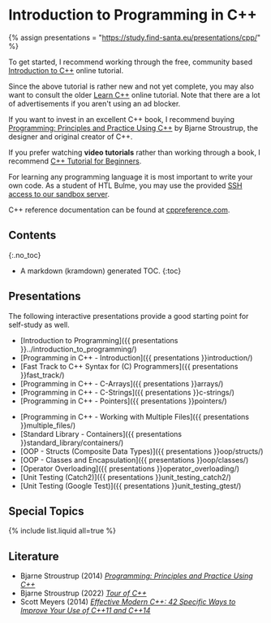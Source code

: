 # Introduction to Programming in C++

{% assign presentations = "https://study.find-santa.eu/presentations/cpp/" %}

To get started, I recommend working through the free, community based
[Introduction to C++](https://cpp-lang.net/learn/course/) online tutorial.

Since the above tutorial is rather new and not yet complete, you may also
want to consult the older
[Learn C++](https://www.learncpp.com/) online tutorial. Note that there
are a lot of advertisements if you aren't using an ad blocker.

If you want to invest in an excellent C++ book, I recommend buying
[Programming: Principles and Practice Using C++](https://amzn.to/40EaSX2)
by Bjarne Stroustrup, the designer and original creator of C++.

If you prefer watching **video tutorials** rather than working through a book,
I recommend
[C++ Tutorial for Beginners](https://www.youtube.com/watch?v=vLnPwxZdW4Y).

For learning any programming language it is most important to write your own
code. As a student of HTL Bulme, you may use the provided
[SSH access to our sandbox server](/linux/ssh.html).

C++ reference documentation can be found at
[cppreference.com](https://en.cppreference.com/w/).

## Contents
{:.no_toc}
* A markdown (kramdown) generated TOC.
{:toc}

## Presentations
The following interactive presentations provide a good starting point for
self-study as well.

* [Introduction to Programming]({{ presentations }}../introduction_to_programming/)
* [Programming in C++ - Introduction]({{ presentations }}introduction/)
* [Fast Track to C++ Syntax for (C) Programmers]({{ presentations }}fast_track/)
* [Programming in C++ - C-Arrays]({{ presentations }}arrays/)
* [Programming in C++ - C-Strings]({{ presentations }}c-strings/)
* [Programming in C++ - Pointers]({{ presentations }}pointers/)
<!-- insert dyn. mem. mgmt. presentation here -->
* [Programming in C++ - Working with Multiple Files]({{ presentations }}multiple_files/)
* [Standard Library - Containers]({{ presentations }}standard_library/containers/)
* [OOP - Structs (Composite Data Types)]({{ presentations }}oop/structs/)
* [OOP - Classes and Encapsulation]({{ presentations }}oop/classes/)
* [Operator Overloading]({{ presentations }}operator_overloading/)
* [Unit Testing (Catch2)]({{ presentations }}unit_testing_catch2/)
* [Unit Testing (Google Test)]({{ presentations }}unit_testing_gtest/)

## Special Topics
{% include list.liquid all=true %}

## Literature
* Bjarne Stroustrup (2014)
  *[Programming: Principles and Practice Using C++](https://amzn.to/3NH7lCz)*
* Bjarne Stroustrup (2022)
  *[Tour of C++](https://amzn.to/3CXM56D)*
* Scott Meyers (2014)
  *[Effective Modern C++: 42 Specific Ways to Improve Your Use of C++11 and C++14](https://amzn.to/46xs6cv)*
